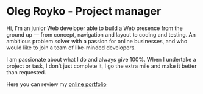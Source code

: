 # Oleg Royko - Project manager

Hi, I'm an junior Web developer able to build a Web presence from the ground up –– from concept, navigation and layout to coding and testing. An ambitious problem solver with a passion for online businesses, and who would like to join a team of like-minded developers.

I am passionate about what I do and always give 100%. When I undertake a project or task, I don't just complete it, I go the extra mile and make it better than requested.

Here you can review my <a href="http://www.olroyko.pp.ua/">online portfolio</a>

